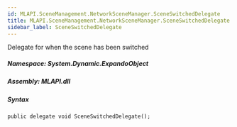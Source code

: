 ```yaml
---  
id: MLAPI.SceneManagement.NetworkSceneManager.SceneSwitchedDelegate  
title: MLAPI.SceneManagement.NetworkSceneManager.SceneSwitchedDelegate
sidebar_label: SceneSwitchedDelegate
---
```


<div class="markdown level0 summary">

Delegate for when the scene has been switched

</div>

<div class="markdown level0 conceptual">

</div>

##### **Namespace**: System.Dynamic.ExpandoObject

##### **Assembly**: MLAPI.dll

##### Syntax

    public delegate void SceneSwitchedDelegate();
